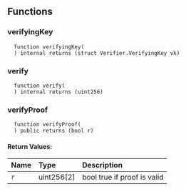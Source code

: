 


## Functions
### verifyingKey
```solidity
  function verifyingKey(
  ) internal returns (struct Verifier.VerifyingKey vk)
```




### verify
```solidity
  function verify(
  ) internal returns (uint256)
```




### verifyProof
```solidity
  function verifyProof(
  ) public returns (bool r)
```



#### Return Values:
| Name                           | Type          | Description                                                                  |
| :----------------------------- | :------------ | :--------------------------------------------------------------------------- |
|`r`| uint256[2] |  bool true if proof is valid
